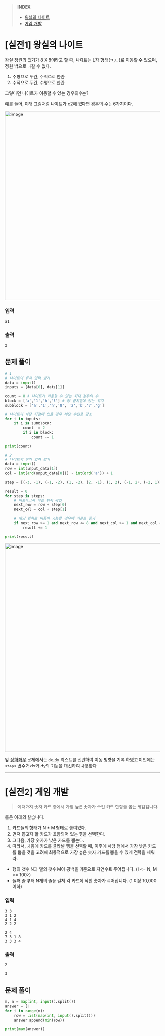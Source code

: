 > **INDEX**
> - [왕실의 나이트]()
> - [게임 개발]()


# [실전1] 왕실의 나이트

왕실 정원의 크기가 8 X 8이라고 할 때, 나이트는 L자 형태(ㄱ,ㄴ)로 이동할 수 있으며, 정원 밖으로 나갈 수 없다.
1. 수평으로 두칸, 수직으로 한칸
2. 수직으로 두칸, 수평으로 한칸

그렇다면 나이트가 이동할 수 있는 경우의수는?

예를 들어, 아래 그림처럼 나이트가 c2에 있다면 경우의 수는 6가지이다.

<img width="613" alt="image" src="https://user-images.githubusercontent.com/55238671/235411395-8adc7227-3009-4266-b37d-08406e090fa1.png">



### 입력
```
a1
```
### 출력
```
2
```

## 문제 풀이
```python
# 1
# 나이트의 위치 입력 받기
data = input()
inputs = [data[0], data[1]]

count = 8 # 나이트가 이동할 수 있는 최대 경우의 수
block = ['a','1','h','8'] # 양 끝지점에 있는 위치
subblock = ['a','1','h','8', '2','b','7','g'] 

# 나이트가 해당 지점에 있을 경우 해당 수만큼 감소
for i in inputs:
    if i in subblock:
        count -= 2
        if i in block:
            count -= 1

print(count)
```

```python
# 2
# 나이트의 위치 입력 받기
data = input()
row = int(input_data[1])
col = int(ord(onput_data[0])) - int(ord('a')) + 1

step = [(-2, -1), (-1, -2), (1, -2), (2, -1), (1, 2), (-1, 2), (-2, 1)] # 나이트가 이동할 수 있는 방향 8가지

result = 0
for step in steps:
    # 이동하고자 하는 위치 확인
    next_row = row + step[0]
    next_col = col + step[1]

    # 해당 위치로 이동이 가능할 경우에 카운트 증가
    if next_row >= 1 and next_row <= 8 and next_col >= 1 and next_col <= 8:
        result += 1

print(result)
```

<img width="676" alt="image" src="https://user-images.githubusercontent.com/55238671/235411435-cfabcdcc-525a-43d8-92a7-17bba78b13bd.png">


앞 [상하좌우](https://github.com/dustin-kang/Programming-Team-Notes/blob/Python/implementation/implementation.md#-상하좌우) 문제에서는 `dx,dy` 리스트를 선언하여 이동 방향을 기록 하였고 이번에는 `steps` 변수가 dx와 dy의 기능을 대신하여 사용한다.


---

# [실전2] 게임 개발

> 여러가지 숫자 카드 중에서 가장 높은 숫자가 쓰인 카드 한장을 뽑는 게임입니다.

룰은 아래와 같습니다.
1. 카드들의 형태가  N * M 형태로 놓여있다.
2. 먼저 뽑고자 할 카드가 포함되어 있는 행을 선택한다.
3. 그다음, 가장 숫자가 낮은 카드를 뽑는다.
4. 따라서, 처음에 카드를 골라낼 행을 선택할 때, 이후에 해당 행에서 가장 낮은 카드를 뽑을 것을 고려해 최종적으로 가장 높은 숫자 카드를 뽑을 수 있게 전략을 세워라.




- 행의 갯수 N과 열의 갯수 M이 공백을 기준으로 자연수로 주어집니다. (1 <= N, M <= 100>)
- 둘째 줄 부터 N개의 줄을 걸쳐 각 카드에 적힌 숫자가 주어집니다. (1 이상 10,000 이하)


### 입력
```
3 3
3 1 2
4 1 4
2 2 2
```
```
2 4 
7 3 1 8
3 3 3 4
```
### 출력
```
2
```
```
3
```
## 문제 풀이
```python
m, n = map(int, input().split())
answer = []
for i in range(m):
    row = list(map(int, input().split()))
    answer.append(min(row))

print(max(answer))
```
